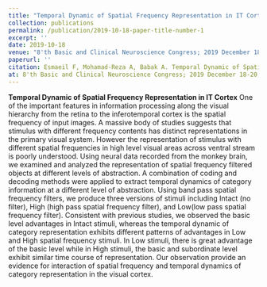 ```yaml
---
title: "Temporal Dynamic of Spatial Frequency Representation in IT Cortex"
collection: publications
permalink: /publication/2019-10-18-paper-title-number-1
excerpt: ''
date: 2019-10-18
venue: "8'th Basic and Clinical Neuroscience Congress; 2019 December 18-20; Iran University of Medical Sciences, Tehran, Iran"
paperurl: ''
citation: Esmaeil F, Mohamad-Reza A, Babak A. Temporal Dynamic of Spatial Frequency Representation in IT Cortex. Poster presented
at: 8'th Basic and Clinical Neuroscience Congress; 2019 December 18-20; Iran University of Medical Sciences, Tehran, Iran
---
```


**Temporal Dynamic of Spatial Frequency Representation in IT Cortex**
One of the important features in information processing along the visual hierarchy from the retina to the inferotemporal cortex is the spatial frequency of input images. A massive body of studies suggests that stimulus with different frequency contents has distinct representations in the primary visual system. However the representation of stimulus with different spatial frequencies
in high level visual areas across ventral stream is poorly understood.
Using neural data recorded from the monkey brain, we examined and analyzed the representation of spatial frequency filtered objects at different levels of abstraction. A combination of coding and decoding methods were applied to extract temporal dynamics of category information at a different level of abstraction. Using band pass spatial frequency filters, we produce three
versions of stimuli including Intact (no filter), High (high pass spatial frequency filter), and Low(low pass spatial frequency filter).
Consistent with previous studies, we observed the basic level advantages in Intact stimuli, whereas the temporal dynamic of category representation exhibits different patterns of advantages in Low and High spatial frequency stimuli. In Low stimuli, there is great advantage of the basic level while in High stimuli, the basic and subordinate level exhibit similar time
course of representation.
Our observation provide an evidence for interaction of spatial frequency and temporal dynamics of category representation in the visual cortex.


